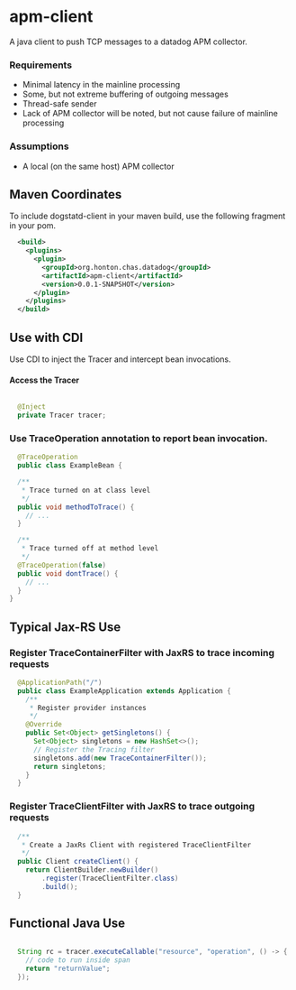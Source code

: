 # apm-client
A java client to push TCP messages to a datadog APM collector.

### Requirements
* Minimal latency in the mainline processing
* Some, but not extreme buffering of outgoing messages
* Thread-safe sender
* Lack of APM collector will be noted, but not cause failure of mainline processing

### Assumptions
* A local (on the same host) APM collector

## Maven Coordinates
To include dogstatd-client in your maven build, use the following fragment in your pom.
```xml
  <build>
    <plugins>
      <plugin>
        <groupId>org.honton.chas.datadog</groupId>
        <artifactId>apm-client</artifactId>
        <version>0.0.1-SNAPSHOT</version>
      </plugin>
    </plugins>
  </build>
```

## Use with CDI
Use CDI to inject the Tracer and intercept bean invocations.

#### Access the Tracer
```java

  @Inject
  private Tracer tracer;

```

### Use TraceOperation annotation to report bean invocation.
```java
  @TraceOperation
  public class ExampleBean {

  /**
   * Trace turned on at class level
   */
  public void methodToTrace() {
    // ...
  }

  /**
   * Trace turned off at method level
   */
  @TraceOperation(false)
  public void dontTrace() {
    // ...
  }
}
```

## Typical Jax-RS Use

### Register TraceContainerFilter with JaxRS to trace incoming requests
```java
  @ApplicationPath("/")
  public class ExampleApplication extends Application {
    /**
     * Register provider instances
     */
    @Override
    public Set<Object> getSingletons() {
      Set<Object> singletons = new HashSet<>();
      // Register the Tracing filter
      singletons.add(new TraceContainerFilter());
      return singletons;
    }
  }
```

### Register TraceClientFilter with JaxRS to trace outgoing requests
```java
  /**
   * Create a JaxRs Client with registered TraceClientFilter
   */
  public Client createClient() {
    return ClientBuilder.newBuilder()
        .register(TraceClientFilter.class)
        .build();
  }
```

## Functional Java Use

```java

  String rc = tracer.executeCallable("resource", "operation", () -> {
    // code to run inside span
    return "returnValue";
  });

```
